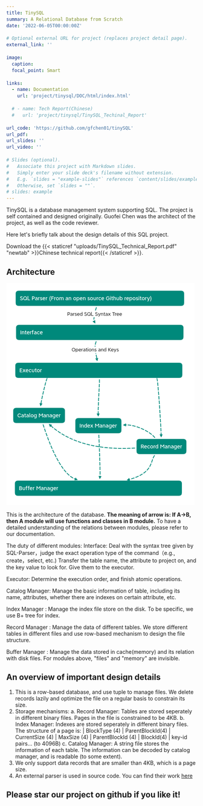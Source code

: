 ```yaml
---
title: TinySQL
summary: A Relational Database from Scratch
date: '2022-06-05T00:00:00Z'

# Optional external URL for project (replaces project detail page).
external_link: ''

image:
  caption:
  focal_point: Smart

links:
  - name: Documentation
    url: 'project/tinysql/DOC/html/index.html'
  
  # - name: Tech Report(Chinese)
  #   url: 'project/tinysql/TinySQL_Techinal_Report'

url_code: 'https://github.com/gfchen01/tinySQL'
url_pdf:
url_slides: ''
url_video: ''

# Slides (optional).
#   Associate this project with Markdown slides.
#   Simply enter your slide deck's filename without extension.
#   E.g. `slides = "example-slides"` references `content/slides/example-slides.md`.
#   Otherwise, set `slides = ""`.
# slides: example
---
```


TinySQL is a database management system supporting SQL. The project is self contained and designed originally. Guofei Chen was the architect of the project, as well as the code reviewer.

Here let's briefly talk about the design details of this SQL project.

Download the {{< staticref "uploads/TinySQL_Technical_Report.pdf" "newtab" >}}Chinese technical report{{< /staticref >}}.

## Architecture
![](Picture/tinySQL.png)

This is the architecture of the database. **The meaning of arrow is: If A->B, then A module will use functions and classes in B module.** To have a detailed understanding of the relations between modules, please refer to our documentation.

The duty of different modules:
Interface: Deal with the syntax tree given by SQL-Parser，judge the exact operation type of the command（e.g., create，select, etc.) Transfer the table name, the attribute to project on, and the key value to look for. Give them to the executor.

Executor: Determine the execution order, and finish atomic operations.

Catalog Manager: Manage the basic information of table, including its name, attributes, whether there are indexes on certain attribute, etc.

Index Manager : Manage the index file store on the disk. To be specific, we use B+ tree for index.

Record Manager : Manage the data of different tables. We store different tables in different files and use row-based mechanism to design the file structure.

Buffer Manager : Manage the data stored in cache(memory) and its relation with disk files. For modules above, "files" and "memory" are invisible.

## An overview of important design details
1. This is a row-based database, and use tuple to manage files. We delete records lazily and optimize the file on a regular basis to constrain its size.
2. Storage mechanisms: 
   a. Record Manager: Tables are stored seperately in different binary files. Pages in the file is constrained to be 4KB.
   b. Index Manager: Indexes are stored seperately in different binary files. The structure of a page is:
   | BlockType (4) | ParentBlockId(4) | CurrentSize (4) | MaxSize (4) | ParentBlockId (4) | BlockId(4) | key-id pairs... (to 4096B)
   c. Catalog Manager: A string file stores the information of each table. The information can be decoded by catalog manager, and is readable (to some extent).
3. We only support data records that are smaller than 4KB, which is a page size.
4. An external parser is used in source code. You can find their work [here](https://github.com/hyrise/sql-parser)

<!-- ## Some Examples:

### 

### Select

###  -->

## Please star our project on github if you like it!
